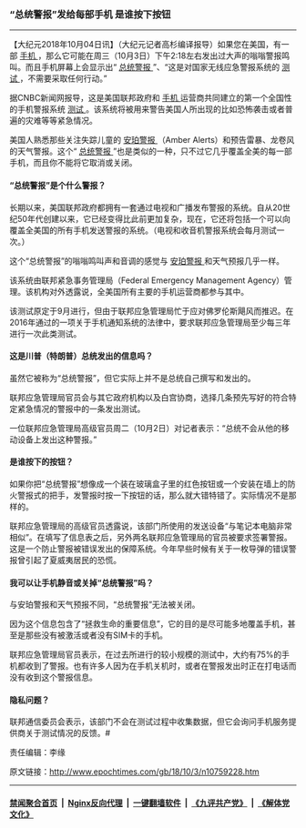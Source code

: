 ### “总统警报”发给每部手机  是谁按下按钮
------------------------

<p>
 【大纪元2018年10月04日讯】（大纪元记者高杉编译报导）如果您在美国，有一部
 <a href="http://www.epochtimes.com/gb/tag/%E6%89%8B%E6%9C%BA.html">
  手机
 </a>
 ，那么它可能在周三（10月3日）下午2:18左右发出过大声的嗡嗡警报鸣叫。而且手机屏幕上会显示出“
 <a href="http://www.epochtimes.com/gb/tag/%E6%80%BB%E7%BB%9F%E8%AD%A6%E6%8A%A5.html">
  总统警报
 </a>
 ”、“这是对国家无线应急警报系统的
 <a href="http://www.epochtimes.com/gb/tag/%E6%B5%8B%E8%AF%95.html">
  测试
 </a>
 ，不需要采取任何行动。”
</p>
<p>
 据CNBC新闻网报导，这是美国联邦政府和
 <a href="http://www.epochtimes.com/gb/tag/%E6%89%8B%E6%9C%BA.html">
  手机
 </a>
 运营商共同建立的第一个全国性的手机警报系统
 <a href="http://www.epochtimes.com/gb/tag/%E6%B5%8B%E8%AF%95.html">
  测试
 </a>
 。该系统将被用来警告美国人所出现的比如恐怖袭击或者普遍的灾难等等紧急情况。
</p>
<p>
 美国人熟悉那些关注失踪儿童的
 <a href="http://www.epochtimes.com/gb/tag/%E5%AE%89%E7%8F%80%E8%AD%A6%E6%8A%A5.html">
  安珀警报
 </a>
 （Amber Alerts）和预告雷暴、龙卷风的天气警报。这个“
 <a href="http://www.epochtimes.com/gb/tag/%E6%80%BB%E7%BB%9F%E8%AD%A6%E6%8A%A5.html">
  总统警报
 </a>
 ”也是类似的一种，只不过它几乎覆盖全美的每一部手机，而且你不能将它取消或关闭。
</p>
<h4>
 <strong>
  “总统警报”是个什么警报？
 </strong>
</h4>
<p>
 长期以来，美国联邦政府都拥有一套通过电视和广播发布警报的系统。自从20世纪50年代创建以来，它已经变得比此前更加复杂，现在，它还将包括一个可以向覆盖全美国的所有手机发送警报的系统。（电视和收音机警报系统会每月测试一次。）
</p>
<p>
 这个“总统警报”的嗡嗡鸣叫声和音调的感觉与
 <a href="http://www.epochtimes.com/gb/tag/%E5%AE%89%E7%8F%80%E8%AD%A6%E6%8A%A5.html">
  安珀警报
 </a>
 和天气预报几乎一样。
</p>
<p>
 该系统由联邦紧急事务管理局（Federal Emergency Management Agency）管理。该机构对外透露说，全美国所有主要的手机运营商都参与其中。
</p>
<p>
 该测试原定于9月进行，但由于联邦应急管理局忙于应对佛罗伦斯飓风而推迟。在2016年通过的一项关于手机通知系统的法律中，要求联邦应急管理局至少每三年进行一次此类测试。
</p>
<h4>
 <strong>
  这是川普（特朗普）总统发出的信息吗？
 </strong>
</h4>
<p>
 虽然它被称为“总统警报”，但它实际上并不是总统自己撰写和发出的。
</p>
<p>
 联邦应急管理局官员会与其它政府机构以及白宫协商，选择几条预先写好的符合特定紧急情况的警报中的一条发出测试。
</p>
<p>
 一位联邦应急管理局高级官员周二（10月2日）对记者表示：“总统不会从他的移动设备上发出这种警报。”
</p>
<h4>
 <strong>
  是谁按下的按钮？
 </strong>
</h4>
<p>
 如果你把“总统警报”想像成一个装在玻璃盒子里的红色按钮或一个安装在墙上的防火警报式的把手，发警报时按一下按钮的话，那么就大错特错了。实际情况不是那样的。
</p>
<p>
 联邦应急管理局的高级官员透露说，该部门所使用的发送设备“与笔记本电脑非常相似”。在填写了信息表之后，另外两名联邦应急管理局的官员被要求签署警报。这是一个防止警报被错误发出的保障系统。今年早些时候有关于一枚导弹的错误警报曾引起了夏威夷居民的恐慌。
</p>
<h4>
 <strong>
  我可以让手机静音或关掉“总统警报”吗？
 </strong>
</h4>
<p>
 与安珀警报和天气预报不同，“总统警报”无法被关闭。
</p>
<p>
 因为这个信息包含了“拯救生命的重要信息”，它的目的是尽可能多地覆盖手机，甚至是那些没有被激活或者没有SIM卡的手机。
</p>
<p>
 联邦应急管理局官员表示，在过去所进行的较小规模的测试中，大约有75%的手机都收到了警报。也有许多人因为在手机关机时，或者在警报发出时正在打电话而没有收到这个警报信息。
</p>
<h4>
 <strong>
  隐私问题？
 </strong>
</h4>
<p>
 联邦通信委员会表示，该部门不会在测试过程中收集数据，但它会询问手机服务提供商关于测试情况的反馈。#
</p>
<p>
 责任编辑：李缘
</p>

原文链接：http://www.epochtimes.com/gb/18/10/3/n10759228.htm


------------------------
#### [禁闻聚合首页](https://github.com/gfw-breaker/banned-news/blob/master/README.md) &nbsp;|&nbsp; [Nginx反向代理](https://github.com/gfw-breaker/open-proxy/blob/master/README.md) &nbsp;|&nbsp; [一键翻墙软件](https://github.com/gfw-breaker/nogfw/blob/master/README.md) &nbsp;|&nbsp; [《九评共产党》](https://github.com/gfw-breaker/9ping.md/blob/master/README.md#九评之一评共产党是什么) &nbsp;|&nbsp; [《解体党文化》](https://github.com/gfw-breaker/jtdwh.md/blob/master/README.md#绪论)